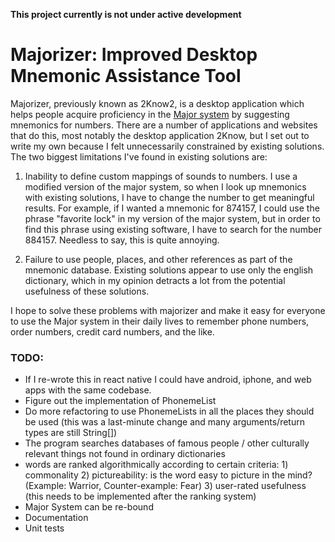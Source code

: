**This project currently is not under active development**

# Majorizer: Improved Desktop Mnemonic Assistance Tool

Majorizer, previously known as 2Know2, is a desktop application which helps
people acquire proficiency in the [Major system](https://en.wikipedia.org/wiki/Mnemonic_major_system)
by suggesting mnemonics for numbers. There are a number of applications and
websites that do this, most notably the desktop application 2Know, but I set out
to write my own because I felt unnecessarily constrained by existing solutions.
The two biggest limitations I've found in existing solutions are:

1) Inability to define custom mappings of sounds to numbers. I use a modified version of the major
   system, so when I look up mnemonics with existing solutions, I have to change
   the number to get meaningful results. For example, if I wanted a mnemonic for 
   874157, I could use the phrase "favorite lock" in my version of the major system,
   but in order to find this phrase using existing software, I have to search for
   the number 884157. Needless to say, this is quite annoying.

2) Failure to use people, places, and other references as part of the mnemonic
   database. Existing solutions appear to use only the english dictionary, which
   in my opinion detracts a lot from the potential usefulness of these solutions.

I hope to solve these problems with majorizer and make it easy for everyone to
use the Major system in their daily lives to remember phone numbers, order numbers,
credit card numbers, and the like.
	
### TODO:

- If I re-wrote this in react native I could have android, iphone, and web apps
  with the same codebase.
- Figure out the implementation of PhonemeList
- Do more refactoring to use PhonemeLists in all the places they should be used
    (this was a last-minute change and many arguments/return types are still String[])
- The program searches databases of famous people / other culturally relevant things not found in 
    ordinary dictionaries
- words are ranked algorithmically according to certain criteria:
        1) commonality
        2) pictureability: is the word easy to picture in the mind? (Example: Warrior, Counter-example: Fear)
        3) user-rated usefulness (this needs to be implemented after the ranking system)
- Major System can be re-bound
- Documentation
- Unit tests
		
